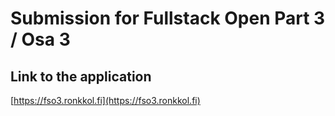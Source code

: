 # Submission for Fullstack Open Part 3 / Osa 3

## Link to the application

[https://fso3.ronkkol.fi](https://fso3.ronkkol.fi)
